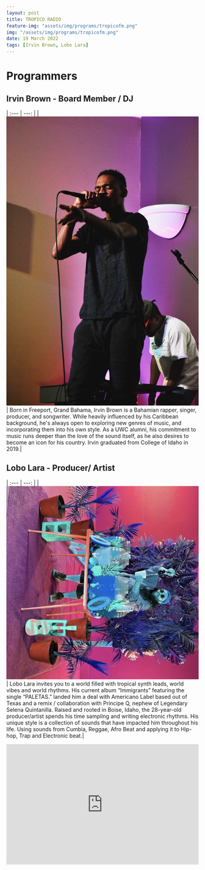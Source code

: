 ```yaml
---
layout: post
title: TROPICO RADIO
feature-img: "assets/img/programs/tropicofm.png"
img: "/assets/img/programs/tropicofm.png"
date: 19 March 2022
tags: [Irvin Brown, Lobo Lara]
---
```


# Programmers

## Irvin Brown - Board Member / DJ

| :--- | ---: |
| ![](/assets/img/music/irvin.brown/img/portrait.jpg) | Born in Freeport, Grand Bahama, Irvin Brown is a Bahamian rapper, singer, producer, and songwriter. While heavily influenced by his Caribbean background, he's always open to exploring new genres of music, and incorporating them into his own style. As a UWC alumni, his commitment to music runs deeper than the love of the sound itself, as he also desires to become an icon for his country. Irvin graduated from College of Idaho in 2019.|

## Lobo Lara - Producer/ Artist

| :--- | ---: |
| ![](/assets/img/programs/lobo.png) | Lobo Lara invites you to a world filled with tropical synth leads, world vibes and world rhythms. His current album “Immigrants” featuring the single “PALETAS.” landed him a deal with Americano Label based out of Texas and a remix / collaboration with Principe Q, nephew of Legendary Selena Quintanilla. Raised and rooted in Boise, Idaho, the 28-year-old producer/artist spends his time sampling and writing electronic rhythms. His unique style is a collection of sounds that have impacted him throughout his life. Using sounds from Cumbia, Reggae, Afro Beat and applying it to Hip-hop, Trap and Electronic beat.|

<iframe width="100%" height="315" src="https://www.youtube.com/embed/JBcvkKpU8mY" title="YouTube video player" frameborder="0" allow="accelerometer; autoplay; clipboard-write; encrypted-media; gyroscope; picture-in-picture" allowfullscreen></iframe>
